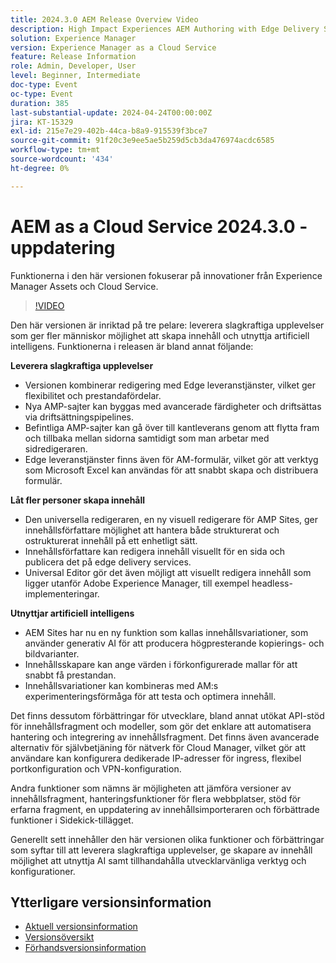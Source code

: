 ```yaml
---
title: 2024.3.0 AEM Release Overview Video
description: High Impact Experiences AEM Authoring with Edge Delivery Services Edge Delivery Services for FormsContent by all, for all Universal Editor Action Intelligence AEM Sites - Generate Content Variations (GenAI)Rapid Development CruD OpenAPIs for Content Fragments and ModelsCloud Service Foundation Advanced NetworkingAndra märkbara förbättringar Jämför Content Fragment Versions Stöd för Experience Fragments Updated Content Importer v1.51.0 Sidekick Extension v6.41.0
solution: Experience Manager
version: Experience Manager as a Cloud Service
feature: Release Information
role: Admin, Developer, User
level: Beginner, Intermediate
doc-type: Event
oc-type: Event
duration: 385
last-substantial-update: 2024-04-24T00:00:00Z
jira: KT-15329
exl-id: 215e7e29-402b-44ca-b8a9-915539f3bce7
source-git-commit: 91f20c3e9ee5ae5b259d5cb3da476974acdc6585
workflow-type: tm+mt
source-wordcount: '434'
ht-degree: 0%

---
```


# AEM as a Cloud Service 2024.3.0 - uppdatering

Funktionerna i den här versionen fokuserar på innovationer från Experience Manager Assets och Cloud Service.

>[!VIDEO](https://video.tv.adobe.com/v/3428344/?learn=on)

Den här versionen är inriktad på tre pelare: leverera slagkraftiga upplevelser som ger fler människor möjlighet att skapa innehåll och utnyttja artificiell intelligens. Funktionerna i releasen är bland annat följande:

**Leverera slagkraftiga upplevelser**

* Versionen kombinerar redigering med Edge leveranstjänster, vilket ger flexibilitet och prestandafördelar.
* Nya AMP-sajter kan byggas med avancerade färdigheter och driftsättas via driftsättningspipelines.
* Befintliga AMP-sajter kan gå över till kantleverans genom att flytta fram och tillbaka mellan sidorna samtidigt som man arbetar med sidredigeraren.
* Edge leveranstjänster finns även för AM-formulär, vilket gör att verktyg som Microsoft Excel kan användas för att snabbt skapa och distribuera formulär.

**Låt fler personer skapa innehåll**

* Den universella redigeraren, en ny visuell redigerare för AMP Sites, ger innehållsförfattare möjlighet att hantera både strukturerat och ostrukturerat innehåll på ett enhetligt sätt.
* Innehållsförfattare kan redigera innehåll visuellt för en sida och publicera det på edge delivery services.
* Universal Editor gör det även möjligt att visuellt redigera innehåll som ligger utanför Adobe Experience Manager, till exempel headless-implementeringar.

**Utnyttjar artificiell intelligens**

* AEM Sites har nu en ny funktion som kallas innehållsvariationer, som använder generativ AI för att producera högpresterande kopierings- och bildvarianter.
* Innehållsskapare kan ange värden i förkonfigurerade mallar för att snabbt få prestandan.
* Innehållsvariationer kan kombineras med AM:s experimenteringsförmåga för att testa och optimera innehåll.

<!--
**High Impact Experiences**
 * AEM Authoring with Edge Delivery Services
 * Edge Delivery Services for Forms

**Content by all, for all**
 * Universal Editor

**Actionable Intelligence**
 * AEM Sites: Generate Content Variations (GenAI)

**Rapid Development**
 * CruD OpenAPIs for Content Fragments and Models

**Cloud Service Foundation**
 * Advanced Networking

**Other Notable Enhancements**
 * Compare Content Fragment Versions
 * Multisite Management support for Experience Fragments
 * Updated Content Importer v1.51.0
 * Sidekick Extension v6.41.0
-->

Det finns dessutom förbättringar för utvecklare, bland annat utökat API-stöd för innehållsfragment och modeller, som gör det enklare att automatisera hantering och integrering av innehållsfragment. Det finns även avancerade alternativ för självbetjäning för nätverk för Cloud Manager, vilket gör att användare kan konfigurera dedikerade IP-adresser för ingress, flexibel portkonfiguration och VPN-konfiguration.

Andra funktioner som nämns är möjligheten att jämföra versioner av innehållsfragment, hanteringsfunktioner för flera webbplatser, stöd för erfarna fragment, en uppdatering av innehållsimporteraren och förbättrade funktioner i Sidekick-tillägget.

Generellt sett innehåller den här versionen olika funktioner och förbättringar som syftar till att leverera slagkraftiga upplevelser, ge skapare av innehåll möjlighet att utnyttja AI samt tillhandahålla utvecklarvänliga verktyg och konfigurationer.

<!--
Have questions about the release?  Discuss the release in [Experience League Communities](https://adobe.ly/3RPNYZF) -->

## Ytterligare versionsinformation

* [Aktuell versionsinformation](https://experienceleague.adobe.com/docs/experience-manager-cloud-service/content/release-notes/home.html?lang=sv-SE)
* [Versionsöversikt](https://experienceleague.adobe.com/docs/experience-manager-release-information/aem-release-updates/update-releases-roadmap.html?lang=sv-SE)
* [Förhandsversionsinformation](https://experienceleague.adobe.com/docs/experience-manager-cloud-service/content/release-notes/prerelease.html?lang=sv-SE)
